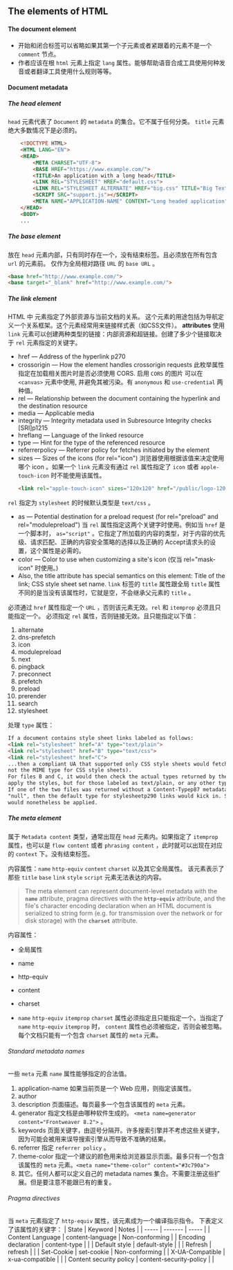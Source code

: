 ## The elements of HTML

#### The document element
* 开始和闭合标签可以省略如果其第一个子元素或者紧跟着的元素不是一个 `comment` 节点。
* 作者应该在根 `html` 元素上指定 `lang` 属性。能够帮助语音合成工具使用何种发音或者翻译工具使用什么规则等等。


#### Document metadata

##### The head element
`head` 元素代表了 `Document` 的 `metadata` 的集合。它不属于任何分类。
`title` 元素绝大多数情况下是必须的。
```html
    <!DOCTYPE HTML>
    <HTML LANG="EN">
    <HEAD>
        <META CHARSET="UTF-8">
        <BASE HREF="https://www.example.com/">
        <TITLE>An application with a long head</TITLE>
        <LINK REL="STYLESHEET" HREF="default.css">
        <LINK REL="STYLESHEET ALTERNATE" HREF="big.css" TITLE="Big Text">
        <SCRIPT SRC="support.js"></SCRIPT>
        <META NAME="APPLICATION-NAME" CONTENT="Long headed application">
    </HEAD>
    <BODY>
    ...
```
##### The base element
放在 `head` 元素内部，只有同时存在一个，没有结束标签。且必须放在所有包含 `url` 的元素前。
仅作为全局相对路径 `URL` 的 `base URL` 。
```html
<base href="http://www.example.com/">
<base target="_blank" href="http://www.example.com/">
```

##### The link element
HTML 中 <link> 元素指定了外部资源与当前文档的关系。 这个元素的用途包括为导航定义一个关系框架。这个元素经常用来链接样式表（如CSS文件）。
**attributes**
使用 `link` 元素可以创建两种类型的链接：内部资源和超链接。创建了多少个链接取决于 `rel` 元素指定的关键字。
* href — Address of the hyperlink p270
* crossorigin — How the element handles crossorigin requests 此枚举属性指定在加载相关图片时是否必须使用 CORS. 启用 `CORS` 的图片 可以在 `<canvas>` 元素中使用, 并避免其被污染。有 `anonymous` 和 `use-credential` 两种值。
* rel — Relationship between the document containing the hyperlink and the destination resource
* media — Applicable media
* integrity — Integrity metadata used in Subresource Integrity checks [SRI]p1215
* hreflang — Language of the linked resource
* type — Hint for the type of the referenced resource
* referrerpolicy — Referrer policy for fetches initiated by the element
* sizes — Sizes of the icons (for rel="icon") 浏览器使用根据该值来决定使用哪个 icon 。如果一个 `link` 元素没有通过 `rel` 属性指定了 `icon` 或者 `apple-touch-icon` 时不能使用该属性。
    ```html
    <link rel="apple-touch-icon" sizes="120x120" href="/public/logo-120.png">
    ```

`rel` 指定为 `stylesheet` 的时候默认类型是 `text/css` 。

* as — Potential destination for a preload request (for rel="preload" and rel="modulepreload") 当 `rel` 属性指定这两个关键字时使用。例如当 `href` 是一个脚本时， `as="script"` 。它指定了<link>所加载的内容的类型，对于内容的优先级、请求匹配、正确的内容安全策略的选择以及正确的 Accept请求头的设置，这个属性是必需的。
* color — Color to use when customizing a site's icon (仅当 rel="mask-icon" 时使用。)
* Also, the title attribute has special semantics on this element: Title of the link; CSS style sheet set name. `link` 标签的 `title` 属性跟全局 `title` 属性不同的是当没有该属性时，它就是空，不会继承父元素的 `title` 。

必须通过 `href` 属性指定一个 `URL` ，否则该元素无效。`rel` 和 `itemprop` 必须且只能指定一个。
必须指定 `rel` 属性，否则链接无效。且只能指定以下值：
1. alternate
2. dns-prefetch
3. icon
4. modulepreload
5. next
6. pingback
7. preconnect
8. prefetch
9. preload
10. prerender
11. search
12. stylesheet

处理 `type` 属性：
```html
If a document contains style sheet links labeled as follows:
<link rel="stylesheet" href="A" type="text/plain">
<link rel="stylesheet" href="B" type="text/css">
<link rel="stylesheet" href="C">
...then a compliant UA that supported only CSS style sheets would fetch the B and C files, and skip the A file (since text/plain is
not the MIME type for CSS style sheets).
For files B and C, it would then check the actual types returned by the server. For those that are sent as text/cssp1206, it would
apply the styles, but for those labeled as text/plain, or any other type, it would not.
If one of the two files was returned without a Content-Typep87 metadata, or with a syntactically incorrect type like ContentType:
"null", then the default type for stylesheetp290 links would kick in. Since that default type is text/cssp1206, the style sheet
would nonetheless be applied.
```


##### The meta element
属于 `Metadata content` 类型，通常出现在 `head` 元素内。如果指定了 `itemprop` 属性，也可以是 `flow content` 或者 `phrasing content` ，此时就可以出现在对应的 `context` 下。没有结束标签。

内容属性：`name` `http-equiv` `content` `charset` 以及其它全局属性。
该元素表示了那些 `title` `base` `link` `style` `script` 元素无法表达的内容。
> The meta element can represent document-level metadata with the **`name`** attribute, pragma directives with the **`http-equiv`** attribute, and the file's character encoding declaration when an HTML document is serialized to string form (e.g. for transmission over the network or for disk storage) with the **`charset`** attribute.

内容属性：
* 全局属性
* name
* http-equiv
* content
* charset

* `name` `http-equiv` `itemprop` `charset` 属性必须指定且只能指定一个。当指定了 `name` `http-equiv` `itemprop` 时， `content` 属性也必须被指定，否则会被忽略。每个文档只能有一个包含 `charset` 属性的 `meta` 元素。

###### Standard metadata names
一些 `meta` 元素 `name` 属性能够指定的合法值。
1. application-name 如果当前页是一个 Web 应用，则指定该属性。
2. author
3. description 页面描述。每页最多一个包含该属性的 `meta` 元素。
4. generator 指定文档是由哪种软件生成的。 `<meta name=generator content="Frontweaver 8.2">` 。
5. keywords 页面关键字，由逗号分隔开。许多搜索引擎并不考虑这些关键字，因为可能会被用来误导搜索引擎从而导致不准确的结果。
6. referrer 指定 `referrer policy` 。
7. theme-color 指定一个建议的颜色用来给浏览器显示页面。最多只有一个包含该属性的 `meta` 元素。`<meta name="theme-color" content="#3c790a">`
8. 其它。任何人都可以定义自己的 metadata names 集合。不需要注册这些扩展。但是要注意不能跟已有的重复。

###### Pragma directives
当 `meta` 元素指定了 `http-equiv` 属性，该元素成为一个编译指示指令。
下表定义了该属性的关键字：
| State | Keyword | Notes |
| ----- | ------- | ----- |
| Content Language | content-language | Non-conforming |
| Encoding declaration | content-type |                |
| Default style | default-style |                      |
| Refresh       | refresh |             |
| Set-Cookie | set-cookie | Non-conforming |
| X-UA-Compatible | x-ua-compatible | |
| Content security policy | content-security-policy | |


